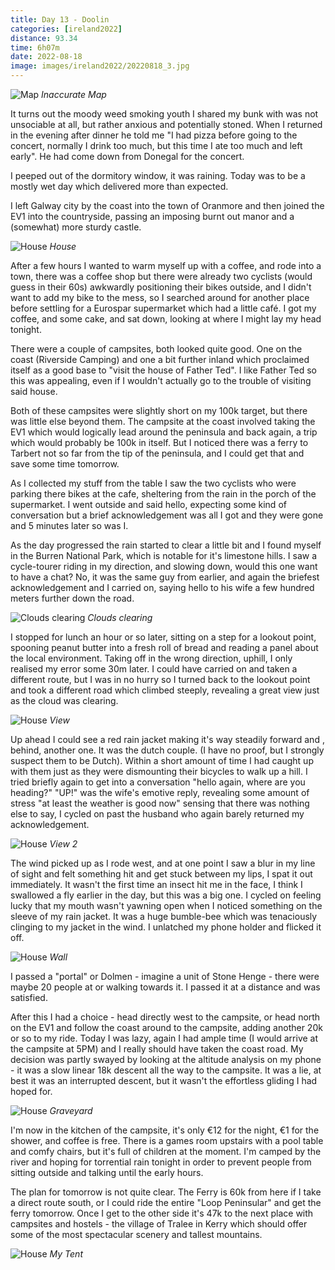 ```yaml
--- 
title: Day 13 - Doolin
categories: [ireland2022]
distance: 93.34
time: 6h07m
date: 2022-08-18
image: images/ireland2022/20220818_3.jpg
---
```


![Map](/images/ireland2022/20220818_map.jpg) 
*Inaccurate Map*

It turns out the moody weed smoking youth I shared my bunk with was not
unsociable at all, but rather anxious and potentially stoned. When I
returned in the evening after dinner he told me "I had pizza before going to
the concert, normally I drink too much, but this time I ate too much and left
early". He had come down from Donegal for the concert.

I peeped out of the dormitory window, it was raining. Today was to be a mostly
wet day which delivered more than expected.

I left Galway city by the coast into the town of Oranmore and then joined the
EV1 into the countryside, passing an imposing burnt out manor and a (somewhat) more
sturdy castle.

![House](/images/ireland2022/20220818_1.jpg) 
*House*

After a few hours I wanted to warm myself up with a coffee, and rode into a
town, there was a coffee shop but there were already two cyclists (would guess
in their 60s) awkwardly positioning their bikes outside, and I didn't want to
add my bike to the mess, so I searched around for another place before
settling for a Eurospar supermarket which had a little café. I got my coffee,
and some cake, and sat down, looking at where I might lay my head tonight.

There were a couple of campsites, both looked quite good. One on the coast
(Riverside Camping) and one a bit further inland which proclaimed itself as a
good base to "visit the house of Father Ted". I like Father Ted so this was
appealing, even if I wouldn't actually go to the trouble of visiting said
house.

Both of these campsites were slightly short on my 100k target, but there was
little else beyond them. The campsite at the coast involved taking the EV1
which would logically lead around the peninsula and back again, a trip
which would probably be 100k in itself. But I noticed there was a ferry to
Tarbert not so far from the tip of the peninsula, and I could get that and
save some time tomorrow.

As I collected my stuff from the table I saw the two cyclists who were parking
there bikes at the cafe, sheltering from the rain in the porch of the
supermarket. I went outside and said hello, expecting some kind of
conversation but a brief acknowledgement was all I got and they were gone and
5 minutes later so was I.

As the day progressed the rain started to clear a little bit and I found
myself in the Burren National Park, which is notable for it's limestone hills.
I saw a cycle-tourer riding in my direction, and slowing down, would this one
want to have a chat? No, it was the same guy from earlier, and again the
briefest acknowledgement and I carried on, saying hello to his wife a few
hundred meters further down the road.

![Clouds clearing](/images/ireland2022/20220818_2.jpg) 
*Clouds clearing*

I stopped for lunch an hour or so later, sitting on a step for a lookout
point, spooning peanut butter into a fresh roll of bread and reading a panel
about the local environment. Taking off in the wrong direction, uphill, I only
realised my error some 30m later. I could have carried on and taken a
different route, but I was in no hurry so I turned back to the lookout point
and took a different road which climbed steeply, revealing a great view just
as the cloud was clearing.

![House](/images/ireland2022/20220818_3.jpg) 
*View*

Up ahead I could see a red rain jacket making it's way steadily forward and
, behind, another one. It was the dutch couple. (I have no proof, but I strongly
suspect them to be Dutch). Within a short amount of time I had caught up with
them just as they were dismounting their bicycles to walk up a hill. I tried
briefly again to get into a conversation "hello again, where are you heading?"
"UP!" was the wife's emotive reply, revealing some amount of stress "at least
the weather is good now" sensing that there was nothing else to say, I cycled
on past the husband who again barely returned my acknowledgement.

![House](/images/ireland2022/20220818_4.jpg) 
*View 2*

The wind picked up as I rode west, and at one point I saw a blur in my line of
sight and felt something hit and get stuck between my lips, I spat it out
immediately. It wasn't the first time an insect hit me in the face, I think I
swallowed a fly earlier in the day, but this was a big one. I cycled on
feeling lucky that my mouth wasn't yawning open when I noticed something on
the sleeve of my rain jacket. It was a huge bumble-bee which was tenaciously
clinging to my jacket in the wind. I unlatched my phone holder and flicked it
off.

![House](/images/ireland2022/20220818_5.jpg) 
*Wall*

I passed a "portal" or Dolmen - imagine a unit of Stone Henge - there were
maybe 20 people at or walking towards it. I passed it at a distance and was
satisfied.

After this I had a choice - head directly west to the campsite, or head north
on the EV1 and follow the coast around to the campsite, adding another 20k or
so to my ride. Today I was lazy, again I had ample time (I would arrive at the
campsite at 5PM) and I really should have taken the coast road. My decision
was partly swayed by looking at the altitude analysis on my phone - it was a
slow linear 18k descent all the way to the campsite. It was a lie, at best it
was an interrupted descent, but it wasn't the effortless gliding I had hoped
for.

![House](/images/ireland2022/20220818_6.jpg) 
*Graveyard*

I'm now in the kitchen of the campsite, it's only €12 for the night, €1 for
the shower, and coffee is free. There is a games room upstairs with a pool
table and comfy chairs, but it's full of children at the moment. I'm camped by
the river and hoping for torrential rain tonight in order to prevent people
from sitting outside and talking until the early hours.

The plan for tomorrow is not quite clear. The Ferry is 60k from here if I take
a direct route south, or I could ride the entire "Loop Peninsular" and get the
ferry tomorrow. Once I get to the other side it's 47k to the next place with
campsites and hostels - the village of Tralee in Kerry which should offer some
of the most spectacular scenery and tallest mountains.

![House](/images/ireland2022/20220818_7.jpg) 
*My Tent*












